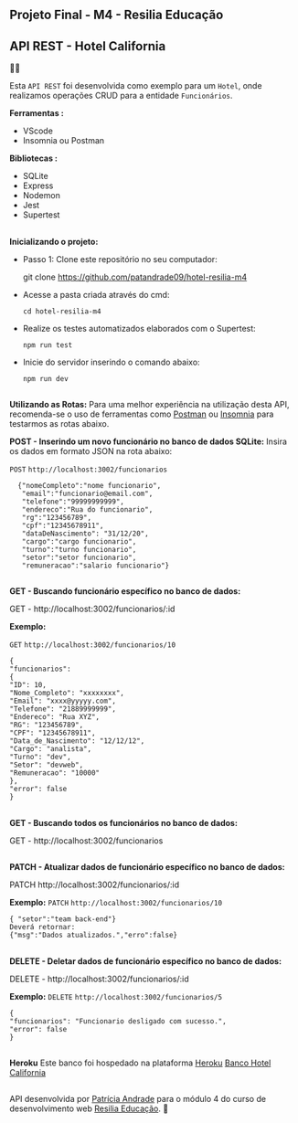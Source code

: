 
## **Projeto Final - M4 - Resilia Educação**     

## **API REST - Hotel California**   
💛🦉

Esta  `API REST`  foi desenvolvida como exemplo para um  `Hotel`, onde realizamos operações CRUD para a entidade   `Funcionários`.

**Ferramentas :** 
 -   VScode
 -   Insomnia ou Postman

**Bibliotecas :** 

 - SQLite 
 - Express 
 - Nodemon
 - Jest
 - Supertest
 ##
 **Inicializando o projeto:**

 - Passo 1: Clone este repositório no seu computador: 

     git clone https://github.com/patandrade09/hotel-resilia-m4

- Acesse a pasta criada através do cmd:

      cd hotel-resilia-m4
      
- Realize os testes automatizados elaborados com o Supertest: 
	 
      npm run test
	    
- Inicie do servidor inserindo o comando abaixo: 

      npm run dev


##
 **Utilizando as Rotas:**
Para uma melhor experiência na utilização desta API, recomenda-se o uso de ferramentas como [Postman](https://www.postman.com/) ou [Insomnia](https://insomnia.rest/download) para testarmos as rotas abaixo. 
 
  **POST  - Inserindo um novo funcionário no banco de dados SQLite:**
  Insira os dados em formato JSON na rota abaixo: 
  
  `POST`   `http://localhost:3002/funcionarios`

      {"nomeCompleto":"nome funcionario",
       "email":"funcionario@email.com",
       "telefone":"99999999999",
       "endereco":"Rua do funcionario",
       "rg":"123456789",
       "cpf":"12345678911",
       "dataDeNascimento": "31/12/20",
       "cargo":"cargo funcionario",
       "turno":"turno funcionario",
       "setor":"setor funcionario",
       "remuneracao":"salario funcionario"}
##
  **GET  - Buscando funcionário específico no banco de dados:**
  
  GET  - http://localhost:3002/funcionarios/:id
  
  **Exemplo:** 
  
 `GET`  `http://localhost:3002/funcionarios/10`
  

    {
    "funcionarios": 
    { 
    "ID": 10,
    "Nome_Completo": "xxxxxxxx",
    "Email": "xxxx@yyyyy.com",
    "Telefone": "21889999999",
    "Endereco": "Rua XYZ",
    "RG": "123456789",
    "CPF": "12345678911",
    "Data_de_Nascimento": "12/12/12",
    "Cargo": "analista",
    "Turno": "dev",
    "Setor": "devweb",
    "Remuneracao": "10000"
    }, 
    "error": false 
    }
   
   ##
   **GET - Buscando todos os funcionários no banco de dados:**

GET - http://localhost:3002/funcionarios

##
   **PATCH - Atualizar dados de funcionário específico no banco de dados:**

PATCH  http://localhost:3002/funcionarios/:id

**Exemplo:** 
  `PATCH` `http://localhost:3002/funcionarios/10`

    { "setor":"team back-end"}
    Deverá retornar: 
    {"msg":"Dados atualizados.","erro":false}
##
 **DELETE - Deletar dados de funcionário específico no banco de dados:**

DELETE -  http://localhost:3002/funcionarios/:id

**Exemplo:** 
  `DELETE` `http://localhost:3002/funcionarios/5`

    { 
    "funcionarios": "Funcionario desligado com sucesso.",
    "error": false
    }
  ##
 **Heroku** 
  Este banco foi hospedado na plataforma [Heroku](https://id.heroku.com/login) 
  [Banco Hotel California](https://api-hotel-m4.herokuapp.com/funcionarios)
  ##
API desenvolvida por [Patrícia Andrade](https://www.linkedin.com/in/patr%C3%ADcia-andrade-09/) para o módulo 4 do curso de desenvolvimento web [Resilia Educação](https://www.resilia.com.br/). 🦉